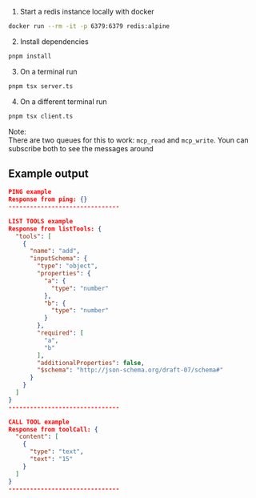 1. Start a redis instance locally with docker
```bash
docker run --rm -it -p 6379:6379 redis:alpine
```

2. Install dependencies
```bash
pnpm install
```

3. On a terminal run
```bash
pnpm tsx server.ts
```

4. On a different terminal run
```bash
pnpm tsx client.ts
```

Note: \
There are two queues for this to work: `mcp_read` and `mcp_write`. Youn can subscribe both to see the messages around


## Example output

```json
PING example
Response from ping: {}
-------------------------------

LIST TOOLS example
Response from listTools: {
  "tools": [
    {
      "name": "add",
      "inputSchema": {
        "type": "object",
        "properties": {
          "a": {
            "type": "number"
          },
          "b": {
            "type": "number"
          }
        },
        "required": [
          "a",
          "b"
        ],
        "additionalProperties": false,
        "$schema": "http://json-schema.org/draft-07/schema#"
      }
    }
  ]
}
-------------------------------

CALL TOOL example
Response from toolCall: {
  "content": [
    {
      "type": "text",
      "text": "15"
    }
  ]
}
-------------------------------
```